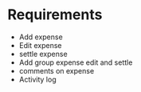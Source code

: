 # Requirements

- Add expense
- Edit expense
- settle expense
- Add group expense edit and settle
- comments on expense
- Activity log
